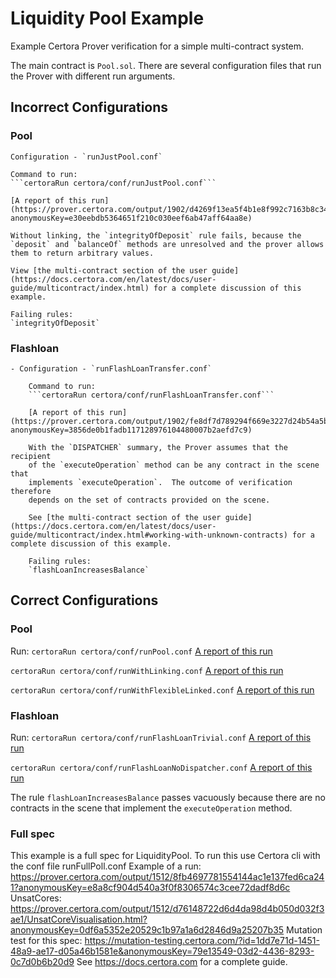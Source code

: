 # Liquidity Pool Example

Example Certora Prover verification for a simple multi-contract system.

The main contract is `Pool.sol`. There are several configuration files that run the Prover with different run arguments.

## Incorrect Configurations
### Pool    
    Configuration - `runJustPool.conf`

    Command to run:
    ```certoraRun certora/conf/runJustPool.conf```

    [A report of this run](https://prover.certora.com/output/1902/d4269f13ea5f4b1e8f992c7163b8c347?anonymousKey=e30eebdb5364651f210c030eef6ab47aff64aa8e)

    Without linking, the `integrityOfDeposit` rule fails, because the `deposit` and `balanceOf` methods are unresolved and the prover allows them to return arbitrary values.

    View [the multi-contract section of the user guide](https://docs.certora.com/en/latest/docs/user-guide/multicontract/index.html) for a complete discussion of this example.

    Failing rules:
    `integrityOfDeposit`

### Flashloan
    - Configuration - `runFlashLoanTransfer.conf`

        Command to run:
        ```certoraRun certora/conf/runFlashLoanTransfer.conf```

        [A report of this run](https://prover.certora.com/output/1902/fe8df7d789294f669e3227d24b54a5b1?anonymousKey=3856de0b1fadb117128976104480007b2aefd7c9)

        With the `DISPATCHER` summary, the Prover assumes that the recipient
        of the `executeOperation` method can be any contract in the scene that
        implements `executeOperation`.  The outcome of verification therefore
        depends on the set of contracts provided on the scene.
        
        See [the multi-contract section of the user guide](https://docs.certora.com/en/latest/docs/user-guide/multicontract/index.html#working-with-unknown-contracts) for a complete discussion of this example.
            
        Failing rules:
        `flashLoanIncreasesBalance`
    

## Correct Configurations

### Pool
Run:
```certoraRun certora/conf/runPool.conf``` 
[A report of this run](https://prover.certora.com/output/1902/a292c83831784a0c861003f635f6dd0b?anonymousKey=d61f700385c4d9ba4deeafb43f392ae2b588af42)

```certoraRun certora/conf/runWithLinking.conf```
[A report of this run](https://prover.certora.com/output/1902/3cfbed4ad68f465b82438ecd48250d5c?anonymousKey=17353f9eea7972711f4181ca6b14cb8414b8e6d4)

```certoraRun certora/conf/runWithFlexibleLinked.conf```
[A report of this run](https://prover.certora.com/output/1902/f8f52d549c104d07b9a991b99a0b1c92?anonymousKey=7c414fb9a9e35a227cfbc466f7511eac605a1045)

### Flashloan
Run:
```certoraRun certora/conf/runFlashLoanTrivial.conf```
[A report of this run](https://prover.certora.com/output/1902/5f44ac96808749e19cc5c2ff5c1091f3?anonymousKey=3dc20fabed4e64eadb37aca12d05d810d307e6cd)

```certoraRun certora/conf/runFlashLoanNoDispatcher.conf```
[A report of this run](https://prover.certora.com/output/1902/90cb64691d464f199c0c0b2ac393bbdb?anonymousKey=3a1dc2d5332c2b87ba98695818c6d32ec8c53c31)
 
The rule `flashLoanIncreasesBalance` passes vacuously because there are no contracts in the scene that implement the `executeOperation` method.


### Full spec
This example is a full spec for LiquidityPool.
To run this use Certora cli with the conf file runFullPoll.conf
Example of a run: https://prover.certora.com/output/1512/8fb4697781554144ac1e137fed6ca241?anonymousKey=e8a8cf904d540a3f0f8306574c3cee72dadf8d6c
UnsatCores: https://prover.certora.com/output/1512/d76148722d6d4da98d4b050d032f3ae1/UnsatCoreVisualisation.html?anonymousKey=0df6a5352e20529c1b97a1a6d2846d9a25207b35
Mutation test for this spec: https://mutation-testing.certora.com/?id=1dd7e71d-1451-48a9-ae17-d05a46b1581e&anonymousKey=79e13549-03d2-4436-8293-0c7d0b6b20d9
See https://docs.certora.com for a complete guide.